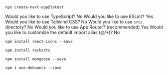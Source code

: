 ```
npx create-next-app@latest
```

Would you like to use TypeScript? No
Would you like to use ESLint? Yes
Would you like to use Tailwind CSS? No
Would you like to use `src/` directory? No
Would you like to use App Router? (recommended) Yes
Would you like to customize the default import alias (@/\*)? No

```
npm install react-icons --save
```

```
npm install recharts
```

```
npm install mongoose --save
```

```
npm i use-debounce --save
```
